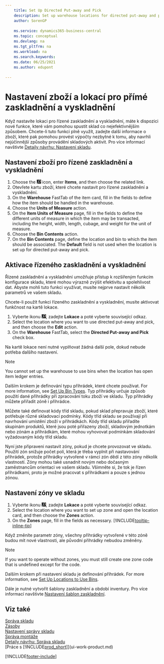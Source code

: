 ```yaml
---
    title: Set Up Directed Put-away and Pick
    description: Set up warehouse locations for directed put-away and pick, which gives you new functionality to ensure you run the warehouse in the most efficient way possible.
    author: SorenGP

    ms.service: dynamics365-business-central
    ms.topic: conceptual
    ms.devlang: na
    ms.tgt_pltfrm: na
    ms.workload: na
    ms.search.keywords:
    ms.date: 06/25/2021
    ms.author: edupont

---
```

# Nastavení zboží a lokací pro přímé zaskladnění a vyskladnění
Když nastavíte lokaci pro řízené zaskladnění a vyskladnění, máte k dispozici nové funkce, které vám pomohou spustit sklad co nejefektivnějším způsobem. Chcete-li tuto funkci plně využít, zadejte další informace o zboží, které pak pomohou provést výpočty nezbytné k tomu, aby navrhli nejúčinnější způsoby provádění skladových aktivit. Pro více informací navštivte [Detaily návrhu: Nastavení skladu](design-details-warehouse-setup.md).

## Nastavení zboží pro řízené zaskladnění a vyskladnění
1. Choose the ![Lightbulb that opens the Tell Me feature.](media/ui-search/search_small.png "Tell me what you want to do") icon, enter **Items**, and then choose the related link.
2. Otevřete kartu zboží, které chcete nastavit pro řízené zaskladnění a vyskladnění.
3. On the **Warehouse** FastTab of the item card, fill in the fields to define how the item should be handled in the warehouse.
4. Choose the **Units of Measure** action.
5. On the **Item Units of Measure** page, fill in the fields to define the different units of measure in which the item may be transacted, including the height, width, length, cubage, and weight for the unit of measure.
6. Choose the **Bin Contents** action.
7. On the **Bin Contents** page, define the location and bin to which the item should be associated. The **Default** field is not used when the location is set up for directed put-away and pick.

## Aktivace řízeného zaskladnění a vyskladnění
Řízené zaskladnění a vyskladnění umožňuje přístup k rozšířeným funkcím konfigurace skladu, které mohou výrazně zvýšit efektivitu a spolehlivost dat. Abyste mohli tuto funkci využívat, musíte nejprve nastavit několik parametrů ve vašem skladu.

Chcete-li použít funkci řízeného zaskladnění a vyskladnění, musíte aktivovat funkčnost na kartě lokace.
1. Vyberte ikonu ![Žárovky, která otevře funkci Řekněte mi](media/ui-search/search_small.png "Řekněte mi, co chcete dělat"), zadejte **Lokace** a poté vyberte související odkaz.
2. Select the location where you want to use directed put-away and pick, and then choose the **Edit** action.
3. On the **Warehouse** FastTab, select the **Directed Put-away and Pick** check box.

Na kartě lokace není nutné vyplňovat žádná další pole, dokud nebude potřeba dalšího nastavení.

> [!NOTE]  
> You cannot set up the warehouse to use bins when the location has open item ledger entries.

Dalším krokem je definování typu přihrádek, které chcete používat. For more information, see [Set Up Bin Types](warehouse-how-to-set-up-bin-types.md). Typ přihrádky určuje způsob použití dané přihrádky při zpracování toku zboží ve skladu. Typ přihrádky můžete přiřadit zóně i přihrádce.

Můžete také definovat kódy tříd skladu, pokud sklad přepravuje zboží, které potřebuje různé skladovací podmínky. Kódy tříd skladu se používají při navrhování umístění zboží v přihrádkách. Kódy tříd skladu přiřadíte skupinám produktů, které jsou poté přiřazeny zboží, skladovým jednotkám nebo zónám a přihrádkám, které mohou vyhovovat podmínkám skladování vyžadovaným kódy tříd skladu.

Nyní jste připraveni nastavit zóny, pokud je chcete provozovat ve skladu. Použití zón snižuje počet polí, která je třeba vyplnit při nastavování přihrádek, protože přihrádky vytvořené v rámci zón dědí z této zóny několik vlastností. Zóny mohou také usnadnit novým nebo dočasným zaměstnancům orientaci ve vašem skladu. Všimněte si, že tok je řízen přihrádkami, proto je možné pracovat s přihrádkami a pouze s jednou zónou.

## Nastavení zóny ve skladu
1. Vyberte ikonu ![Žárovky, která otevře funkci Řekněte mi](media/ui-search/search_small.png "Řekněte mi, co chcete dělat"), zadejte **Lokace** a poté vyberte související odkaz.
2. Select the location where you want to set up zone and open the location card, and then choose the **Zones** action.
3. On the **Zones** page, fill in the fields as necessary. [!INCLUDE[tooltip-inline-tip](includes/tooltip-inline-tip_md.md)]

Když změníte parametr zóny, všechny přihrádky vytvořené v této zóně budou mít nové vlastnosti, ale původní přihrádky nebudou změněny.

> [!NOTE]  
> If you want to operate without zones, you must still create one zone code that is undefined except for the code.

Dalším krokem při nastavení skladu je definování přihrádek. For more information, see [Set Up Locations to Use Bins](warehouse-how-to-set-up-locations-to-use-bins.md).

Dále je nutné vytvořit šablony zaskladnění a období inventury. Pro více informací navštivte [Nastavení šablon zaskladnění](warehouse-how-to-set-up-put-away-templates.md).

## Viz také
[Správa skladu](warehouse-manage-warehouse.md)    
[Zásoby](inventory-manage-inventory.md)    
[Nastavení správy skladu](warehouse-setup-warehouse.md)       
[Správa montáže](assembly-assemble-items.md)      
[Detaily návrhu: Správa skladu](design-details-warehouse-management.md)    
[Práce s [!INCLUDE[prod_short](includes/prod_short.md)]](ui-work-product.md)


[!INCLUDE[footer-include](includes/footer-banner.md)]